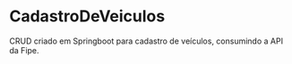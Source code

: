 # CadastroDeVeiculos
CRUD criado em Springboot para cadastro de veículos, consumindo a API da Fipe.
